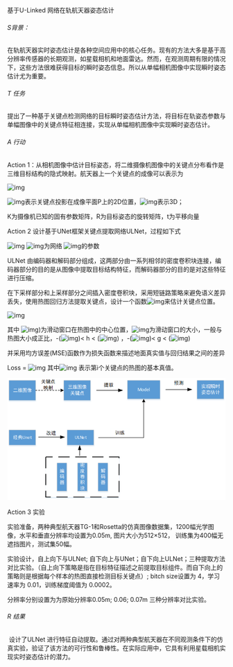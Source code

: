基于U-Linked 网络在轨航天器姿态估计

###### S背景：

在轨航天器实时姿态估计是各种空间应用中的核心任务。现有的方法大多是基于高分辨率传感器的长期观测，如星载相机和地面雷达。然而，在观测周期有限的情况下，这些方法很难获得目标的瞬时姿态信息。所以从单幅相机图像中实现瞬时姿态估计尤为重要。

###### T 任务

提出了一种基于关键点检测网络的目标瞬时姿态估计方法，将目标在轨姿态参数与单幅图像中的关键点特征相连接，实现从单幅相机图像中实现瞬时姿态估计。

###### A 行动

Action 1：从相机图像中估计目标姿态，将二维摄像机图像中的关键点分布看作是三维目标结构的隐式映射。航天器上一个关键点的成像可以表示为

![img](file:///D:/Temp/msohtmlclip1/01/clip_image002.gif)

![img](file:///D:/Temp/msohtmlclip1/01/clip_image004.gif)表示关键点投影在成像平面P上的2D位置，![img](file:///D:/Temp/msohtmlclip1/01/clip_image006.gif)表示3D；

K为摄像机已知的固有参数矩阵，R为目标姿态的旋转矩阵，t为平移向量

Action 2  设计基于UNet框架关键点提取网络ULNet，过程如下式

![img](file:///D:/Temp/msohtmlclip1/01/clip_image008.gif)         ![img](file:///D:/Temp/msohtmlclip1/01/clip_image010.gif)为网络 ![img](file:///D:/Temp/msohtmlclip1/01/clip_image012.gif)的参数

ULNet 由编码器和解码部分组成，这两部分由一系列相邻的密度卷积块连接，编码器部分的目的是从图像中提取目标结构特征，而解码器部分的目的是对这些特征进行压缩。

在下采样部分和上采样部分之间插入密度卷积块，采用短链路策略来避免语义差异丢失，使用热图回归方法提取关键点，设计一个函数![img](file:///D:/Temp/msohtmlclip1/01/clip_image014.gif)来估计关键点位置。

![img](file:///D:/Temp/msohtmlclip1/01/clip_image016.gif)

其中 ![img](file:///D:/Temp/msohtmlclip1/01/clip_image018.gif))为滑动窗口在热图中的中心位置，![img](file:///D:/Temp/msohtmlclip1/01/clip_image020.gif)为滑动窗口的大小，一般与热图大小成正比，-(![img](file:///D:/Temp/msohtmlclip1/01/clip_image022.gif))< h < (![img](file:///D:/Temp/msohtmlclip1/01/clip_image024.gif)) ，-(![img](file:///D:/Temp/msohtmlclip1/01/clip_image022.gif))< g < (![img](file:///D:/Temp/msohtmlclip1/01/clip_image024.gif))

​    并采用均方误差(MSE)函数作为损失函数来描述地面真实值与回归结果之间的差异

Loss = ![img](file:///D:/Temp/msohtmlclip1/01/clip_image026.gif)  其中![img](file:///D:/Temp/msohtmlclip1/01/clip_image028.gif) 表示第i个关键点的热图的基本真值。

![流程图](images/9.18-1.png)

Action 3  实验

​    实验准备，两种典型航天器TG-1和Rosetta的仿真图像数据集，1200幅光学图像，水平和垂直分辨率均设置为0.05m, 图片大小为512×512， 训练集为400幅无遮挡图片，测试集50幅。

实验设计，自上向下与ULNet; 自下向上与UNet；自下向上ULNet；三种提取方法对比实验。（自上向下策略是指在目标特征描述之前提取目标组件。而自下向上的策略则是根据每个样本的热图直接检测目标关键点）;  bitch size设置为 4，学习速率为 0.01，训练梯度阈值为 0.0002。

分辨率分别设置为为原始分辨率0.05m; 0.06; 0.07m 三种分辨率对比实验。

###### R 结果

​     设计了ULNet 进行特征自动提取。通过对两种典型航天器在不同观测条件下的仿真实验，验证了该方法的可行性和鲁棒性。在实际应用中，它具有利用星载相机实现实时姿态估计的潜力。
